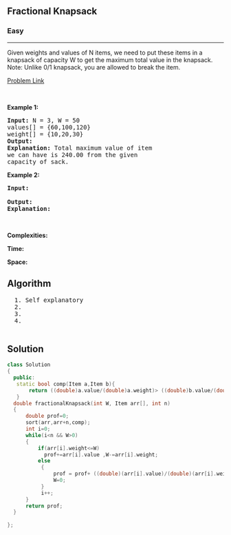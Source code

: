 <h2>Fractional Knapsack</h2>
<h3>Easy</h3><hr>
<div><p>
  Given weights and values of N items, we need to put these items in a knapsack of capacity W to get the maximum total value in the knapsack.
Note: Unlike 0/1 knapsack, you are allowed to break the item. 

 
</p>


[Problem Link](https://practice.geeksforgeeks.org/problems/fractional-knapsack-1587115620/1#)

<p>&nbsp;</p>
<p><strong>Example 1:</strong></p>

      
 
<pre><strong>Input:</strong> N = 3, W = 50
values[] = {60,100,120}
weight[] = {10,20,30}
<strong>Output:</strong> 
<strong>Explanation:</strong> Total maximum value of item
we can have is 240.00 from the given
capacity of sack. 
</pre>

<p><strong>Example 2:</strong></p>

<pre><strong>Input:</strong> 
     
<strong>Output:</strong> 
<strong>Explanation:</strong> 
</pre>

<p>&nbsp;</p>
<p><strong>Complexities:</strong></p>
<strong>Time:</strong> 
  
<strong>Space:</strong> 
  <h2> Algorithm </h2>
 <pre>
  1. Self explanatory
  2.
  3. 
  4. 
  </pre>
  <h2> Solution </h2>
  
  ``` c++ 
class Solution
{
    public:
     static bool comp(Item a,Item b){
         return ((double)a.value/(double)a.weight)> ((double)b.value/(double)b.weight);
     }
    double fractionalKnapsack(int W, Item arr[], int n)
    {
        double prof=0;
        sort(arr,arr+n,comp);
        int i=0;
        while(i<n && W>0)
        {
            if(arr[i].weight<=W)
              prof+=arr[i].value ,W-=arr[i].weight;
            else 
             {
                 prof = prof+ ((double)(arr[i].value)/(double)(arr[i].weight))*W;
                 W=0;
             }
             i++;
        }
        return prof;
    }
        
};
  ```
</div>
